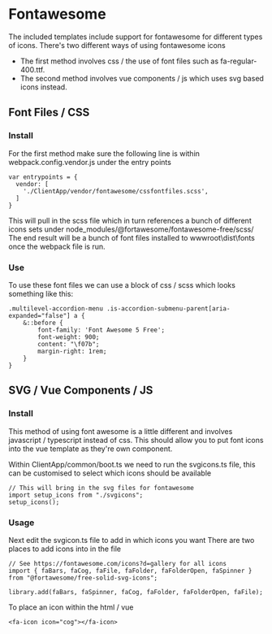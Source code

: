 # Fontawesome

The included templates include support for fontawesome for different types of icons.
There's two different ways of using fontawesome icons

  * The first method involves css / the use of font files such as fa-regular-400.ttf.
  * The second method involves vue components / js which uses svg based icons instead.

## Font Files / CSS

### Install

For the first method make sure the following line is within webpack.config.vendor.js
under the entry points

```
var entrypoints = {
  vendor: [
    './ClientApp/vendor/fontawesome/cssfontfiles.scss',
  ]
}
```

This will pull in the scss file which in turn references a bunch of different icons sets
under node_modules/@fortawesome/fontawesome-free/scss/
The end result will be a bunch of font files installed to wwwroot\dist\fonts
once the webpack file is run.

### Use

To use these font files we can use a block of css / scss which looks something like this:

```
.multilevel-accordion-menu .is-accordion-submenu-parent[aria-expanded="false"] a {
    &::before {
        font-family: 'Font Awesome 5 Free';
        font-weight: 900;
        content: "\f07b";
        margin-right: 1rem;
    }
}
```

## SVG / Vue Components / JS

### Install

This method of using font awesome is a little different and involves javascript / typescript instead of css.
This should allow you to put font icons into the vue template as they're own component.

Within ClientApp/common/boot.ts
we need to run the svgicons.ts file, this can be customised to select which icons should be available

```
// This will bring in the svg files for fontawesome
import setup_icons from "./svgicons";
setup_icons();
```

### Usage

Next edit the svgicon.ts file to add in which icons you want
There are two places to add icons into in the file

```
// See https://fontawesome.com/icons?d=gallery for all icons
import { faBars, faCog, faFile, faFolder, faFolderOpen, faSpinner } from "@fortawesome/free-solid-svg-icons";
```

```
library.add(faBars, faSpinner, faCog, faFolder, faFolderOpen, faFile);
```

To place an icon within the html / vue
```
<fa-icon icon="cog"></fa-icon>
```
